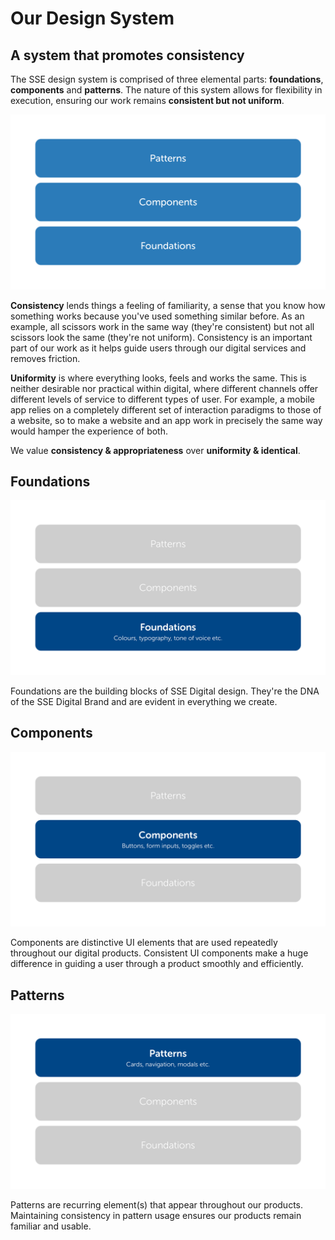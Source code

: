 # Our Design System

## A system that promotes consistency

The SSE design system is comprised of three elemental parts: **foundations**, **components** and **patterns**. The nature of this system allows for flexibility in execution, ensuring our work remains **consistent but not uniform**.

![](../.gitbook/assets/structure-overview.png)

**Consistency** lends things a feeling of familiarity, a sense that you know how something works because you've used something similar before. As an example, all scissors work in the same way \(they're consistent\) but not all scissors look the same \(they're not uniform\). Consistency is an important part of our work as it helps guide users through our digital services and removes friction.

**Uniformity** is where everything looks, feels and works the same. This is neither desirable nor practical within digital, where different channels offer different levels of service to different types of user. For example, a mobile app relies on a completely different set of interaction paradigms to those of a website, so to make a website and an app work in precisely the same way would hamper the experience of both.

We value **consistency & appropriateness** over **uniformity & identical**.

## Foundations

![](../.gitbook/assets/structure-foundations.png)

Foundations are the building blocks of SSE Digital design. They're the DNA of the SSE Digital Brand and are evident in everything we create.

## Components

![](../.gitbook/assets/structure-components.png)

Components are distinctive UI elements that are used repeatedly throughout our digital products. Consistent UI components make a huge difference in guiding a user through a product smoothly and efficiently.

## Patterns

![](../.gitbook/assets/structure-patterns.png)

Patterns are recurring element\(s\) that appear throughout our products. Maintaining consistency in pattern usage ensures our products remain familiar and usable.  
  
  
  


